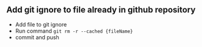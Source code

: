 ## Add git ignore to file already in github repository

- Add file to git ignore
- Run command `git rm -r --cached {fileName}`
- commit and push
